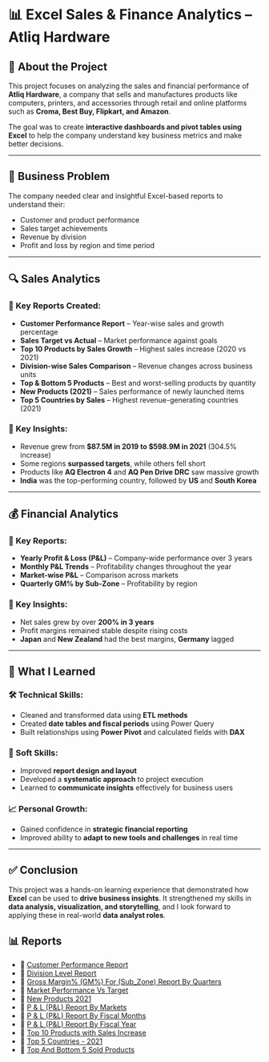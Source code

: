 # 📊 Excel Sales & Finance Analytics – Atliq Hardware

## 📌 About the Project

This project focuses on analyzing the sales and financial performance of **Atliq Hardware**, a company that sells and manufactures products like computers, printers, and accessories through retail and online platforms such as **Croma, Best Buy, Flipkart, and Amazon**.

The goal was to create **interactive dashboards and pivot tables using Excel** to help the company understand key business metrics and make better decisions.

---

## 🧩 Business Problem

The company needed clear and insightful Excel-based reports to understand their:

- Customer and product performance  
- Sales target achievements  
- Revenue by division  
- Profit and loss by region and time period  

---

## 🔍 Sales Analytics

### 🔹 Key Reports Created:

- **Customer Performance Report** – Year-wise sales and growth percentage  
- **Sales Target vs Actual** – Market performance against goals  
- **Top 10 Products by Sales Growth** – Highest sales increase (2020 vs 2021)  
- **Division-wise Sales Comparison** – Revenue changes across business units  
- **Top & Bottom 5 Products** – Best and worst-selling products by quantity  
- **New Products (2021)** – Sales performance of newly launched items  
- **Top 5 Countries by Sales** – Highest revenue-generating countries (2021)  

### 🔹 Key Insights:

- Revenue grew from **$87.5M in 2019 to $598.9M in 2021** (304.5% increase)  
- Some regions **surpassed targets**, while others fell short  
- Products like **AQ Electron 4** and **AQ Pen Drive DRC** saw massive growth  
- **India** was the top-performing country, followed by **US** and **South Korea**  

---

## 💰 Financial Analytics

### 🔹 Key Reports:

- **Yearly Profit & Loss (P&L)** – Company-wide performance over 3 years  
- **Monthly P&L Trends** – Profitability changes throughout the year  
- **Market-wise P&L** – Comparison across markets  
- **Quarterly GM% by Sub-Zone** – Profitability by region  

### 🔹 Key Insights:

- Net sales grew by over **200% in 3 years**  
- Profit margins remained stable despite rising costs  
- **Japan** and **New Zealand** had the best margins, **Germany** lagged  

---

## 🧠 What I Learned

### 🛠 Technical Skills:

- Cleaned and transformed data using **ETL methods**  
- Created **date tables and fiscal periods** using Power Query  
- Built relationships using **Power Pivot** and calculated fields with **DAX**  

### 🤝 Soft Skills:

- Improved **report design and layout**  
- Developed a **systematic approach** to project execution  
- Learned to **communicate insights** effectively for business users  

### 📈 Personal Growth:

- Gained confidence in **strategic financial reporting**  
- Improved ability to **adapt to new tools and challenges** in real time  

---

## ✅ Conclusion

This project was a hands-on learning experience that demonstrated how **Excel** can be used to **drive business insights**. It strengthened my skills in **data analysis, visualization, and storytelling**, and I look forward to applying these in real-world **data analyst roles**.

## 📊 Reports

- 📄 [Customer Performance Report](Customer%20Performance%20Report.pdf)
- 📄 [Division Level Report](Division%20Level%20Report.pdf)
- 📄 [Gross Margin% (GM%) For (Sub_Zone) Report By Quarters](Gross%20Margin%25%20(GM%25)%20For%20(Sub_Zone)%20Report%20By%20Quarters.pdf)
- 📄 [Market Performance Vs Target](Market%20Performance%20Vs%20Target.pdf)
- 📄 [New Products 2021](New%20Products%202021.pdf)
- 📄 [P & L (P&L) Report By Markets](P%20%26%20L%20(P%26L)%20Report%20By%20Markets.pdf)
- 📄 [P & L (P&L) Report By Fiscal Months](P%20%26%20L%20(P%26L)%20Report%20By%20Fiscal%20Months.pdf)
- 📄 [P & L (P&L) Report By Fiscal Year](P%20%26%20L%20(P%26L)%20Report%20By%20Fiscal%20Year.pdf)
- 📄 [Top 10 Products with Sales Increase](Top%2010%20Products%20with%20Sales%20Increase.pdf)
- 📄 [Top 5 Countries - 2021](Top%205%20Countries%20-%202021.pdf)
- 📄 [Top And Bottom 5 Sold Products](Top%20And%20Bottom%205%20Sold%20Products.pdf)
